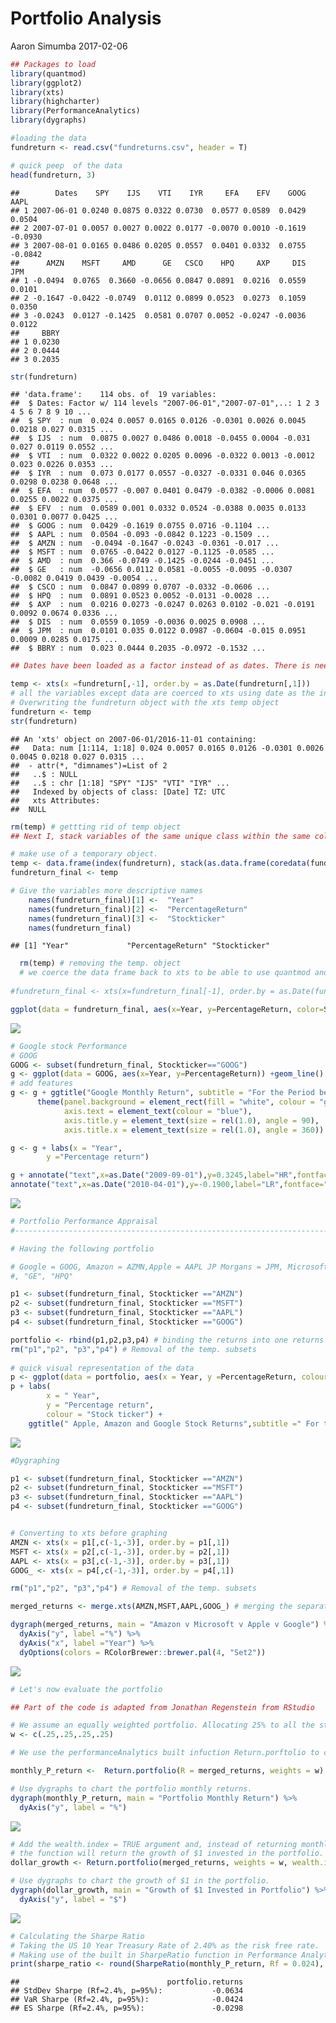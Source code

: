 Portfolio Analysis
================
Aaron Simumba
2017-02-06

``` r
## Packages to load
library(quantmod)
library(ggplot2) 
library(xts)
library(highcharter)
library(PerformanceAnalytics)
library(dygraphs)
```

``` r
#loading the data
fundreturn <- read.csv("fundreturns.csv", header = T)

# quick peep  of the data
head(fundreturn, 3)
```

    ##        Dates    SPY    IJS    VTI    IYR     EFA    EFV    GOOG    AAPL
    ## 1 2007-06-01 0.0240 0.0875 0.0322 0.0730  0.0577 0.0589  0.0429  0.0504
    ## 2 2007-07-01 0.0057 0.0027 0.0022 0.0177 -0.0070 0.0010 -0.1619 -0.0930
    ## 3 2007-08-01 0.0165 0.0486 0.0205 0.0557  0.0401 0.0332  0.0755 -0.0842
    ##      AMZN    MSFT     AMD      GE   CSCO    HPQ     AXP     DIS    JPM
    ## 1 -0.0494  0.0765  0.3660 -0.0656 0.0847 0.0891  0.0216  0.0559 0.0101
    ## 2 -0.1647 -0.0422 -0.0749  0.0112 0.0899 0.0523  0.0273  0.1059 0.0350
    ## 3 -0.0243  0.0127 -0.1425  0.0581 0.0707 0.0052 -0.0247 -0.0036 0.0122
    ##     BBRY
    ## 1 0.0230
    ## 2 0.0444
    ## 3 0.2035

``` r
str(fundreturn)
```

    ## 'data.frame':    114 obs. of  19 variables:
    ##  $ Dates: Factor w/ 114 levels "2007-06-01","2007-07-01",..: 1 2 3 4 5 6 7 8 9 10 ...
    ##  $ SPY  : num  0.024 0.0057 0.0165 0.0126 -0.0301 0.0026 0.0045 0.0218 0.027 0.0315 ...
    ##  $ IJS  : num  0.0875 0.0027 0.0486 0.0018 -0.0455 0.0004 -0.031 0.027 0.0119 0.0552 ...
    ##  $ VTI  : num  0.0322 0.0022 0.0205 0.0096 -0.0322 0.0013 -0.0012 0.023 0.0226 0.0353 ...
    ##  $ IYR  : num  0.073 0.0177 0.0557 -0.0327 -0.0331 0.046 0.0365 0.0298 0.0238 0.0648 ...
    ##  $ EFA  : num  0.0577 -0.007 0.0401 0.0479 -0.0382 -0.0006 0.0081 0.0255 0.0022 0.0375 ...
    ##  $ EFV  : num  0.0589 0.001 0.0332 0.0524 -0.0388 0.0035 0.0133 0.0301 0.0077 0.0425 ...
    ##  $ GOOG : num  0.0429 -0.1619 0.0755 0.0716 -0.1104 ...
    ##  $ AAPL : num  0.0504 -0.093 -0.0842 0.1223 -0.1509 ...
    ##  $ AMZN : num  -0.0494 -0.1647 -0.0243 -0.0361 -0.017 ...
    ##  $ MSFT : num  0.0765 -0.0422 0.0127 -0.1125 -0.0585 ...
    ##  $ AMD  : num  0.366 -0.0749 -0.1425 -0.0244 -0.0451 ...
    ##  $ GE   : num  -0.0656 0.0112 0.0581 -0.0055 -0.0095 -0.0307 -0.0082 0.0419 0.0439 -0.0054 ...
    ##  $ CSCO : num  0.0847 0.0899 0.0707 -0.0332 -0.0606 ...
    ##  $ HPQ  : num  0.0891 0.0523 0.0052 -0.0131 -0.0028 ...
    ##  $ AXP  : num  0.0216 0.0273 -0.0247 0.0263 0.0102 -0.021 -0.0191 0.0092 0.0674 0.0336 ...
    ##  $ DIS  : num  0.0559 0.1059 -0.0036 0.0025 0.0908 ...
    ##  $ JPM  : num  0.0101 0.035 0.0122 0.0987 -0.0604 -0.015 0.0951 0.0009 0.0285 0.0175 ...
    ##  $ BBRY : num  0.023 0.0444 0.2035 -0.0972 -0.1532 ...

``` r
## Dates have been loaded as a factor instead of as dates. There is need to convert this variable to the date class and covert the rest of the variables to xts(Extensible Time Series)

temp <- xts(x =fundreturn[,-1], order.by = as.Date(fundreturn[,1])) 
# all the variables except data are coerced to xts using date as the index.
# Overwriting the fundreturn object with the xts temp object
fundreturn <- temp
str(fundreturn)
```

    ## An 'xts' object on 2007-06-01/2016-11-01 containing:
    ##   Data: num [1:114, 1:18] 0.024 0.0057 0.0165 0.0126 -0.0301 0.0026 0.0045 0.0218 0.027 0.0315 ...
    ##  - attr(*, "dimnames")=List of 2
    ##   ..$ : NULL
    ##   ..$ : chr [1:18] "SPY" "IJS" "VTI" "IYR" ...
    ##   Indexed by objects of class: [Date] TZ: UTC
    ##   xts Attributes:  
    ##  NULL

``` r
rm(temp) # gettting rid of temp object
## Next I, stack variables of the same unique class within the same column. That is the returns of all the stocks in one column and the tickers in another column, indexed by the date variable.

# make use of a temporary object.
temp <- data.frame(index(fundreturn), stack(as.data.frame(coredata(fundreturn))))
fundreturn_final <- temp
```

``` r
# Give the variables more descriptive names 
    names(fundreturn_final)[1] <-  "Year"
    names(fundreturn_final)[2] <-  "PercentageReturn"
    names(fundreturn_final)[3] <-  "Stockticker"
    names(fundreturn_final)
```

    ## [1] "Year"             "PercentageReturn" "Stockticker"

``` r
  rm(temp) # removing the temp. object
  # we coerce the data frame back to xts to be able to use quantmod and highcharter
  
#fundreturn_final <- xts(x=fundreturn_final[-1], order.by = as.Date(fundreturn_final[,1]))
```

``` r
ggplot(data = fundreturn_final, aes(x=Year, y=PercentageReturn, color=Stockticker)) +geom_line()
```

![](fund_returns_files/figure-markdown_github/unnamed-chunk-4-1.png)

``` r
# Google stock Performance
# GOOG
GOOG <- subset(fundreturn_final, Stockticker=="GOOG")
g <- ggplot(data = GOOG, aes(x=Year, y=PercentageReturn)) +geom_line()
# add features
g <- g + ggtitle("Google Monthly Return", subtitle = "For the Period between June 2007 - Nov. 2016") + 
      theme(panel.background = element_rect(fill = "white", colour = "grey50"),
            axis.text = element_text(colour = "blue"),
            axis.title.y = element_text(size = rel(1.0), angle = 90),
            axis.title.x = element_text(size = rel(1.0), angle = 360))

g <- g + labs(x = "Year",
        y ="Percentage return") 

g + annotate("text",x=as.Date("2009-09-01"),y=0.3245,label="HR",fontface="bold",size=3, colour = "forestgreen") +
annotate("text",x=as.Date("2010-04-01"),y=-0.1900,label="LR",fontface="bold",size=3,colour ="red") 
```

![](fund_returns_files/figure-markdown_github/unnamed-chunk-5-1.png)

``` r
# Portfolio Performance Appraisal
#-------------------------------------------------------------------------------

# Having the following portfolio

# Google = GOOG, Amazon = AZMN,Apple = AAPL JP Morgans = JPM, Microsoft = MSFT, General Electric = GE, and Hewlett Packard = HPQ
#, "GE", "HPQ"

p1 <- subset(fundreturn_final, Stockticker =="AMZN")
p2 <- subset(fundreturn_final, Stockticker =="MSFT")
p3 <- subset(fundreturn_final, Stockticker =="AAPL")
p4 <- subset(fundreturn_final, Stockticker =="GOOG")

portfolio <- rbind(p1,p2,p3,p4) # binding the returns into one returns variable
rm("p1","p2", "p3","p4") # Removal of the temp. subsets 
 
# quick visual representation of the data
p <- ggplot(data = portfolio, aes(x = Year, y =PercentageReturn, colour = Stockticker))+geom_line()
p + labs(
        x = " Year",
        y = "Percentage return",
        colour = "Stock ticker") +
    ggtitle(" Apple, Amazon and Google Stock Returns",subtitle =" For the period June 2007 - Nov. 2016")
```

![](fund_returns_files/figure-markdown_github/unnamed-chunk-6-1.png)

``` r
#Dygraphing

p1 <- subset(fundreturn_final, Stockticker =="AMZN")
p2 <- subset(fundreturn_final, Stockticker =="MSFT")
p3 <- subset(fundreturn_final, Stockticker =="AAPL")
p4 <- subset(fundreturn_final, Stockticker =="GOOG")


# Converting to xts before graphing
AMZN <- xts(x = p1[,c(-1,-3)], order.by = p1[,1])
MSFT <- xts(x = p2[,c(-1,-3)], order.by = p2[,1])
AAPL <- xts(x = p3[,c(-1,-3)], order.by = p3[,1])
GOOG_ <- xts(x = p4[,c(-1,-3)], order.by = p4[,1])

rm("p1","p2", "p3","p4") # Removal of the temp. subsets 
```

``` r
merged_returns <- merge.xts(AMZN,MSFT,AAPL,GOOG_) # merging the separate share returns into one xts object.

dygraph(merged_returns, main = "Amazon v Microsoft v Apple v Google") %>% # Using pipes to connect the codes
  dyAxis("y", label ="%") %>%
  dyAxis("x", label ="Year") %>%
  dyOptions(colors = RColorBrewer::brewer.pal(4, "Set2")) 
```

![](fund_returns_files/figure-markdown_github/unnamed-chunk-8-1.png)

``` r
# Let's now evaluate the portfolio

## Part of the code is adapted from Jonathan Regenstein from RStudio

# We assume an equally weighted portfolio. Allocating 25% to all the stocks in our portfolio
w <- c(.25,.25,.25,.25)

# We use the performanceAnalytics built infuction Return.porftolio to calculate portfolio monthly returns

monthly_P_return <-  Return.portfolio(R = merged_returns, weights = w)

# Use dygraphs to chart the portfolio monthly returns.
dygraph(monthly_P_return, main = "Portfolio Monthly Return") %>% 
  dyAxis("y", label = "%")
```

![](fund_returns_files/figure-markdown_github/unnamed-chunk-9-1.png)

``` r
# Add the wealth.index = TRUE argument and, instead of returning monthly returns,
# the function will return the growth of $1 invested in the portfolio.
dollar_growth <- Return.portfolio(merged_returns, weights = w, wealth.index = TRUE)

# Use dygraphs to chart the growth of $1 in the portfolio.
dygraph(dollar_growth, main = "Growth of $1 Invested in Portfolio") %>% 
  dyAxis("y", label = "$")
```

![](fund_returns_files/figure-markdown_github/unnamed-chunk-10-1.png)

``` r
# Calculating the Sharpe Ratio
# Taking the US 10 Year Treasury Rate of 2.40% as the risk free rate.
# Making use of the built in SharpeRatio function in Performance Analytics package.
print(sharpe_ratio <- round(SharpeRatio(monthly_P_return, Rf = 0.024), 4))
```

    ##                                 portfolio.returns
    ## StdDev Sharpe (Rf=2.4%, p=95%):           -0.0634
    ## VaR Sharpe (Rf=2.4%, p=95%):              -0.0424
    ## ES Sharpe (Rf=2.4%, p=95%):               -0.0298
